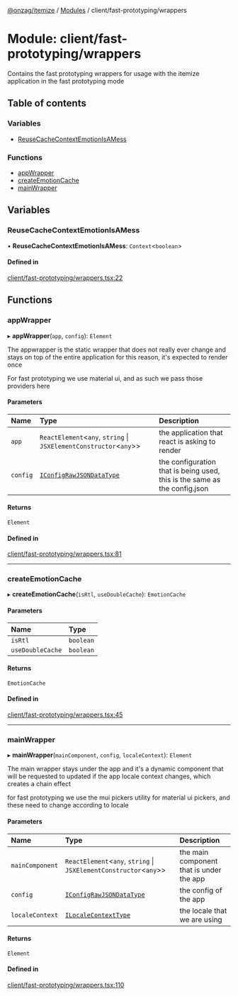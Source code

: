 [@onzag/itemize](../README.md) / [Modules](../modules.md) / client/fast-prototyping/wrappers

# Module: client/fast-prototyping/wrappers

Contains the fast prototyping wrappers for usage
with the itemize application in the fast prototyping mode

## Table of contents

### Variables

- [ReuseCacheContextEmotionIsAMess](client_fast_prototyping_wrappers.md#reusecachecontextemotionisamess)

### Functions

- [appWrapper](client_fast_prototyping_wrappers.md#appwrapper)
- [createEmotionCache](client_fast_prototyping_wrappers.md#createemotioncache)
- [mainWrapper](client_fast_prototyping_wrappers.md#mainwrapper)

## Variables

### ReuseCacheContextEmotionIsAMess

• **ReuseCacheContextEmotionIsAMess**: `Context`<`boolean`\>

#### Defined in

[client/fast-prototyping/wrappers.tsx:22](https://github.com/onzag/itemize/blob/f2db74a5/client/fast-prototyping/wrappers.tsx#L22)

## Functions

### appWrapper

▸ **appWrapper**(`app`, `config`): `Element`

The appwrapper is the static wrapper that does not really ever change and stays on top
of the entire application for this reason, it's expected to render once

For fast prototyping we use material ui, and as such we pass those providers here

#### Parameters

| Name | Type | Description |
| :------ | :------ | :------ |
| `app` | `ReactElement`<`any`, `string` \| `JSXElementConstructor`<`any`\>\> | the application that react is asking to render |
| `config` | [`IConfigRawJSONDataType`](../interfaces/config.IConfigRawJSONDataType.md) | the configuration that is being used, this is the same as the config.json |

#### Returns

`Element`

#### Defined in

[client/fast-prototyping/wrappers.tsx:81](https://github.com/onzag/itemize/blob/f2db74a5/client/fast-prototyping/wrappers.tsx#L81)

___

### createEmotionCache

▸ **createEmotionCache**(`isRtl`, `useDoubleCache`): `EmotionCache`

#### Parameters

| Name | Type |
| :------ | :------ |
| `isRtl` | `boolean` |
| `useDoubleCache` | `boolean` |

#### Returns

`EmotionCache`

#### Defined in

[client/fast-prototyping/wrappers.tsx:45](https://github.com/onzag/itemize/blob/f2db74a5/client/fast-prototyping/wrappers.tsx#L45)

___

### mainWrapper

▸ **mainWrapper**(`mainComponent`, `config`, `localeContext`): `Element`

The main wrapper stays under the app and it's a dynamic component that will be requested
to updated if the app locale context changes, which creates a chain effect

for fast prototyping we use the mui pickers utility for material ui pickers, and these
need to change according to locale

#### Parameters

| Name | Type | Description |
| :------ | :------ | :------ |
| `mainComponent` | `ReactElement`<`any`, `string` \| `JSXElementConstructor`<`any`\>\> | the main component that is under the app |
| `config` | [`IConfigRawJSONDataType`](../interfaces/config.IConfigRawJSONDataType.md) | the config of the app |
| `localeContext` | [`ILocaleContextType`](../interfaces/client_internal_providers_locale_provider.ILocaleContextType.md) | the locale that we are using |

#### Returns

`Element`

#### Defined in

[client/fast-prototyping/wrappers.tsx:110](https://github.com/onzag/itemize/blob/f2db74a5/client/fast-prototyping/wrappers.tsx#L110)
